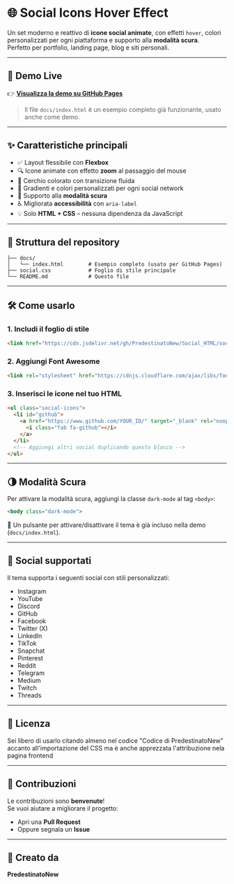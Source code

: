 # 🌐 Social Icons Hover Effect

Un set moderno e reattivo di **icone social animate**, con effetti `hover`, colori personalizzati per ogni piattaforma e supporto alla **modalità scura**.  
Perfetto per portfolio, landing page, blog e siti personali.

---

## 🔗 Demo Live

👉 **[Visualizza la demo su GitHub Pages](https://your-username.github.io/repo-name/)**  
> Il file `docs/index.html` è un esempio completo già funzionante, usato anche come demo.

---

## ✨ Caratteristiche principali

- ✅ Layout flessibile con **Flexbox**  
- 🔍 Icone animate con effetto **zoom** al passaggio del mouse  
- 🎨 Cerchio colorato con transizione fluida  
- 🌈 Gradienti e colori personalizzati per ogni social network  
- 🌚 Supporto alla **modalità scura**  
- ♿ Migliorata **accessibilità** con `aria-label`  
- 💡 Solo **HTML + CSS** – nessuna dipendenza da JavaScript

---

## 📁 Struttura del repository

```plaintext
├── docs/
│   └── index.html        # Esempio completo (usato per GitHub Pages)
├── social.css            # Foglio di stile principale
└── README.md             # Questo file
```

---

## 🛠️ Come usarlo

### 1. Includi il foglio di stile

```html
<link href="https://cdn.jsdelivr.net/gh/PredestinatoNew/Social_HTML/social.css" rel="stylesheet" />
```

### 2. Aggiungi Font Awesome

```html
<link rel="stylesheet" href="https://cdnjs.cloudflare.com/ajax/libs/font-awesome/6.5.0/css/all.min.css" />
```

### 3. Inserisci le icone nel tuo HTML

```html
<ul class="social-icons">
  <li id="github">
    <a href="https://www.github.com/YOUR_ID/" target="_blank" rel="noopener noreferrer" aria-label="GitHub">
      <i class="fab fa-github"></i>
    </a>
  </li>
  <!-- Aggiungi altri social duplicando questo blocco -->
</ul>
```

---

## 🌗 Modalità Scura

Per attivare la modalità scura, aggiungi la classe `dark-mode` al tag `<body>`:

```html
<body class="dark-mode">
```

🔁 Un pulsante per attivare/disattivare il tema è già incluso nella demo (`docs/index.html`).

---

## 📌 Social supportati

Il tema supporta i seguenti social con stili personalizzati:

- Instagram  
- YouTube  
- Discord  
- GitHub  
- Facebook  
- Twitter (X)  
- LinkedIn  
- TikTok  
- Snapchat  
- Pinterest  
- Reddit  
- Telegram  
- Medium  
- Twitch  
- Threads

---

## 📄 Licenza

Sei libero di usarlo citando almeno nel codice "Codice di PredestinatoNew" accanto all'importazione del CSS ma è anche apprezzata l'attribuzione nela pagina frontend

---

## 🙌 Contribuzioni

Le contribuzioni sono **benvenute**!  
Se vuoi aiutare a migliorare il progetto:

- Apri una **Pull Request**  
- Oppure segnala un **Issue**

---

## 👤 Creato da

**PredestinatoNew**

